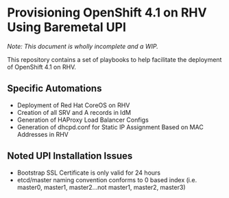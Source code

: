 # Provisioning OpenShift 4.1 on RHV Using Baremetal UPI
*Note: This document is wholly incomplete and a WIP.*

This repository contains a set of playbooks to help facilitate the deployment of OpenShift 4.1 on RHV.

## Specific Automations
* Deployment of Red Hat CoreOS on RHV
* Creation of all SRV and A records in IdM
* Generation of HAProxy Load Balancer Configs
* Generation of dhcpd.conf for Static IP Assignment Based on MAC Addresses in RHV

## Noted UPI Installation Issues
* Bootstrap SSL Certificate is only valid for 24 hours
* etcd/master naming convention conforms to 0 based index (i.e. master0, master1, master2...not master1, master2, master3)
